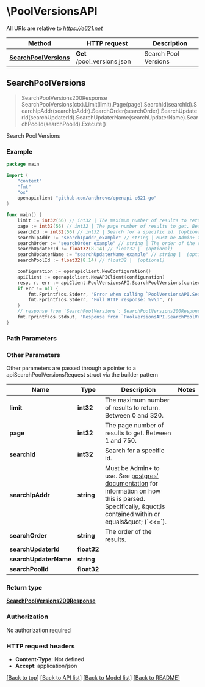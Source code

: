 # \PoolVersionsAPI

All URIs are relative to *https://e621.net*

Method | HTTP request | Description
------------- | ------------- | -------------
[**SearchPoolVersions**](PoolVersionsAPI.md#SearchPoolVersions) | **Get** /pool_versions.json | Search Pool Versions



## SearchPoolVersions

> SearchPoolVersions200Response SearchPoolVersions(ctx).Limit(limit).Page(page).SearchId(searchId).SearchIpAddr(searchIpAddr).SearchOrder(searchOrder).SearchUpdaterId(searchUpdaterId).SearchUpdaterName(searchUpdaterName).SearchPoolId(searchPoolId).Execute()

Search Pool Versions



### Example

```go
package main

import (
	"context"
	"fmt"
	"os"
	openapiclient "github.com/anthrove/openapi-e621-go"
)

func main() {
	limit := int32(56) // int32 | The maximum number of results to return. Between 0 and 320. (optional)
	page := int32(56) // int32 | The page number of results to get. Between 1 and 750. (optional)
	searchId := int32(56) // int32 | Search for a specific id. (optional)
	searchIpAddr := "searchIpAddr_example" // string | Must be Admin+ to use. See [postgres' documentation](https://www.postgresql.org/docs/9.3/functions-net.html) for information on how this is parsed. Specifically, \"is contained within or equals\" (`<<=`). (optional)
	searchOrder := "searchOrder_example" // string | The order of the results. (optional)
	searchUpdaterId := float32(8.14) // float32 |  (optional)
	searchUpdaterName := "searchUpdaterName_example" // string |  (optional)
	searchPoolId := float32(8.14) // float32 |  (optional)

	configuration := openapiclient.NewConfiguration()
	apiClient := openapiclient.NewAPIClient(configuration)
	resp, r, err := apiClient.PoolVersionsAPI.SearchPoolVersions(context.Background()).Limit(limit).Page(page).SearchId(searchId).SearchIpAddr(searchIpAddr).SearchOrder(searchOrder).SearchUpdaterId(searchUpdaterId).SearchUpdaterName(searchUpdaterName).SearchPoolId(searchPoolId).Execute()
	if err != nil {
		fmt.Fprintf(os.Stderr, "Error when calling `PoolVersionsAPI.SearchPoolVersions``: %v\n", err)
		fmt.Fprintf(os.Stderr, "Full HTTP response: %v\n", r)
	}
	// response from `SearchPoolVersions`: SearchPoolVersions200Response
	fmt.Fprintf(os.Stdout, "Response from `PoolVersionsAPI.SearchPoolVersions`: %v\n", resp)
}
```

### Path Parameters



### Other Parameters

Other parameters are passed through a pointer to a apiSearchPoolVersionsRequest struct via the builder pattern


Name | Type | Description  | Notes
------------- | ------------- | ------------- | -------------
 **limit** | **int32** | The maximum number of results to return. Between 0 and 320. | 
 **page** | **int32** | The page number of results to get. Between 1 and 750. | 
 **searchId** | **int32** | Search for a specific id. | 
 **searchIpAddr** | **string** | Must be Admin+ to use. See [postgres&#39; documentation](https://www.postgresql.org/docs/9.3/functions-net.html) for information on how this is parsed. Specifically, \&quot;is contained within or equals\&quot; (&#x60;&lt;&lt;&#x3D;&#x60;). | 
 **searchOrder** | **string** | The order of the results. | 
 **searchUpdaterId** | **float32** |  | 
 **searchUpdaterName** | **string** |  | 
 **searchPoolId** | **float32** |  | 

### Return type

[**SearchPoolVersions200Response**](SearchPoolVersions200Response.md)

### Authorization

No authorization required

### HTTP request headers

- **Content-Type**: Not defined
- **Accept**: application/json

[[Back to top]](#) [[Back to API list]](../README.md#documentation-for-api-endpoints)
[[Back to Model list]](../README.md#documentation-for-models)
[[Back to README]](../README.md)

